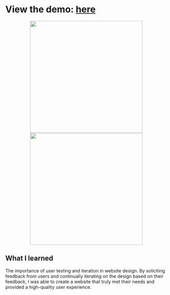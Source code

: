<h1>View the demo: <a href="https://hannah-levelground.netlify.app">here</a></h1>

<p align="center">

<img src="https://i.postimg.cc/wjVyLQdN/Screen-Shot-2022-09-30-at-11-46-48-PM.png" height="350">
<img src="https://i.postimg.cc/nLhsk9HP/Screen-Shot-2022-09-30-at-11-47-08-PM.png" height="350">

</p>

## What I learned
The importance of user testing and iteration in website design. By soliciting feedback from users and continually iterating on the design based on their feedback, I was able to create a website that truly met their needs and provided a high-quality user experience.
